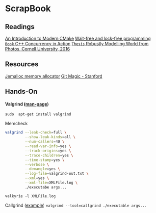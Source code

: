 # ScrapBook

## Readings
[An Introduction to Modern CMake](https://cliutils.gitlab.io/modern-cmake/)
[Wait-free and lock-free programming](https://github.com/rigtorp/awesome-lockfree)
[`Book` C++ Concurrency in Action](https://www.bogotobogo.com/cplusplus/files/CplusplusConcurrencyInAction_PracticalMultithreading.pdf)
[`Thesis` Robustly Modelling World from Photos, Cornell University, 2016](https://pdfs.semanticscholar.org/5262/8c0c25f596f932b3ecf2061d905c1c690bb0.pdf)

## Resources
[Jemalloc memory allocator](http://jemalloc.net/)
[Git Magic - Stanford](http://www-cs-students.stanford.edu/~blynn/gitmagic/index.html)

## Hands-On

#### Valgrind ([man-page](https://linux.die.net/man/1/valgrind))
`sudo  apt-get install valgrind`

Memcheck
```bash
valgrind --leak-check=full \
         --show-leak-kinds=all \
         --num-callers=40 \
         --read-var-info=yes \
         --track-origins=yes \
         --trace-children=yes \
         --time-stamp=yes \
         --verbose \
         --demangle=yes \
         --log-file=valgrind-out.txt \
         --xml=yes \
         --xml-file=XMLFile.log \
         ./executabe args...
```
`valkyrie -l XMLFile.log`

Callgrind ([example](https://baptiste-wicht.com/posts/2011/09/profile-c-application-with-callgrind-kcachegrind.html))
`valgrind --tool=callgrind ./executable args...`
